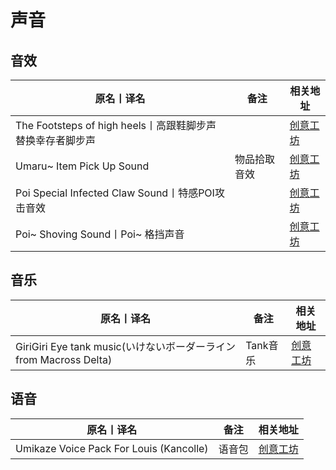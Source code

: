 # 声音

## 音效

| 原名丨译名                                                         | 备注         | 相关地址                                                                      |
| ------------------------------------------------------------------ | ------------ | ----------------------------------------------------------------------------- |
| The Footsteps of high heels丨高跟鞋脚步声替换幸存者脚步声          |              | [创意工坊](https://steamcommunity.com/sharedfiles/filedetails/?id=1529915869) |
| Umaru~ Item Pick Up Sound                                          | 物品拾取音效 | [创意工坊](https://steamcommunity.com/sharedfiles/filedetails/?id=509472354)  |
| Poi Special Infected Claw Sound丨特感POI攻击音效                   |              | [创意工坊](https://steamcommunity.com/sharedfiles/filedetails/?id=692435739)  |
| Poi~ Shoving Sound丨Poi~ 格挡声音                                  |              | [创意工坊](https://steamcommunity.com/sharedfiles/filedetails/?id=962813199)  |

## 音乐

| 原名丨译名                                                         | 备注         | 相关地址                                                                      |
| ------------------------------------------------------------------ | ------------ | ----------------------------------------------------------------------------- |
| GiriGiri Eye tank music(いけないボーダーライン from Macross Delta) | Tank音乐     | [创意工坊](https://steamcommunity.com/sharedfiles/filedetails/?id=673830277)  |

## 语音

| 原名丨译名                                                         | 备注         | 相关地址                                                                      |
| ------------------------------------------------------------------ | ------------ | ----------------------------------------------------------------------------- |
| Umikaze Voice Pack For Louis (Kancolle)                            | 语音包       | [创意工坊](https://steamcommunity.com/sharedfiles/filedetails/?id=1324960356) |
